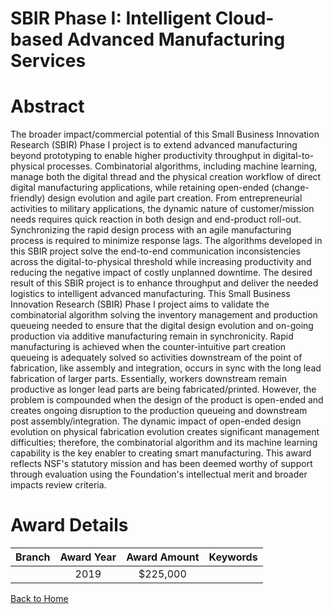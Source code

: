 
SBIR Phase I: Intelligent Cloud-based Advanced Manufacturing Services
=====================================================================

# Abstract


The broader impact/commercial potential of this Small Business Innovation Research (SBIR) Phase I project is to extend advanced manufacturing beyond prototyping to enable higher productivity throughput in digital-to-physical processes. Combinatorial algorithms, including machine learning, manage both the digital thread and the physical creation workflow of direct digital manufacturing applications, while retaining open-ended (change-friendly) design evolution and agile part creation. From entrepreneurial activities to military applications, the dynamic nature of customer/mission needs requires quick reaction in both design and end-product roll-out. Synchronizing the rapid design process with an agile manufacturing process is required to minimize response lags. The algorithms developed in this SBIR project solve the end-to-end communication inconsistencies across the digital-to-physical threshold while increasing productivity and reducing the negative impact of costly unplanned downtime. The desired result of this SBIR project is to enhance throughput and deliver the needed logistics to intelligent advanced manufacturing. This Small Business Innovation Research (SBIR) Phase I project aims to validate the combinatorial algorithm solving the inventory management and production queueing needed to ensure that the digital design evolution and on-going production via additive manufacturing remain in synchronicity. Rapid manufacturing is achieved when the counter-intuitive part creation queueing is adequately solved so activities downstream of the point of fabrication, like assembly and integration, occurs in sync with the long lead fabrication of larger parts. Essentially, workers downstream remain productive as longer lead parts are being fabricated/printed. However, the problem is compounded when the design of the product is open-ended and creates ongoing disruption to the production queueing and downstream post assembly/integration. The dynamic impact of open-ended design evolution on physical fabrication evolution creates significant management difficulties; therefore, the combinatorial algorithm and its machine learning capability is the key enabler to creating smart manufacturing. This award reflects NSF's statutory mission and has been deemed worthy of support through evaluation using the Foundation's intellectual merit and broader impacts review criteria.  

# Award Details

|Branch|Award Year|Award Amount|Keywords|
| :---: | :---: | :---: | :---: |
||2019|$225,000||
  
  


[Back to Home](https://github.com/chrischow/dod_sbir_awards#554)